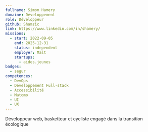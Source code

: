 ```yaml
---
fullname: Simon Hamery
domaine: Développement
role: Développeur
github: Shamzic
link: https://www.linkedin.com/in/shamery/
missions:
  - start: 2022-09-05
    end: 2025-12-31
    status: independent
    employer: Malt
    startups:
      - aides.jeunes
badges:
  - segur
competences:
  - DevOps
  - Développement Full-stack
  - Accessibilité
  - Matomo
  - UI
  - UX
---
```

Développeur web, basketteur et cycliste engagé dans la transition écologique